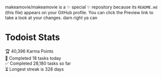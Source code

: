 makeamovie/makeamovie is a ✨ special ✨ repository because its `README.md` (this file) appears on your GitHub profile.
You can click the Preview link to take a look at your changes. darn right ya can

# Todoist Stats

<!-- TODO-IST:START -->
🏆  40,396 Karma Points           
🌸  Completed 18 tasks today           
✅  Completed 28,180 tasks so far           
⏳  Longest streak is 328 days
<!-- TODO-IST:END -->